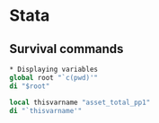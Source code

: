 # Stata

## Survival commands

```stata
* Displaying variables
global root "`c(pwd)'"
di "$root"

local thisvarname "asset_total_pp1"
di "`thisvarname'"
```

